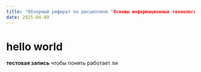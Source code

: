 ```yaml
---
title: "Обзорный реферат по дисциплине "Основы информационных технологий""
date: 2025-04-09
---
```

# hello world

**тестовая запись** чтобы понять работает ли
